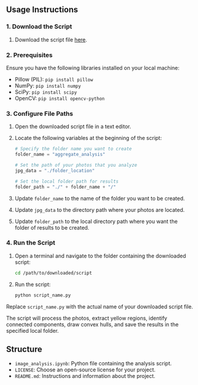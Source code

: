 ## Usage Instructions

### 1. Download the Script

1. Download the script file [here](https://github.com/jinheewon2003/Cell-Analysis-and-Measurement/blob/main/os/image_analysis.py).

### 2. Prerequisites

Ensure you have the following libraries installed on your local machine:

- Pillow (PIL): `pip install pillow`
- NumPy: `pip install numpy`
- SciPy: `pip install scipy`
- OpenCV: `pip install opencv-python`

### 3. Configure File Paths

1. Open the downloaded script file in a text editor.

2. Locate the following variables at the beginning of the script:

    ```python
    # Specify the folder name you want to create
    folder_name = "aggregate_analysis"

    # Set the path of your photos that you analyze
    jpg_data = "./folder_location"

    # Set the local folder path for results
    folder_path = "./" + folder_name + "/"
    ```

3. Update `folder_name` to the name of the folder you want to be created.
4. Update `jpg_data` to the directory path where your photos are located.
5. Update `folder_path` to the local directory path where you want the folder of results to be created.

### 4. Run the Script

1. Open a terminal and navigate to the folder containing the downloaded script:

    ```bash
    cd /path/to/downloaded/script
    ```

2. Run the script:

    ```bash
    python script_name.py
    ```

Replace `script_name.py` with the actual name of your downloaded script file.

The script will process the photos, extract yellow regions, identify connected components, draw convex hulls, and save the results in the specified local folder.

## Structure

- `image_analysis.ipynb`: Python file containing the analysis script.
- `LICENSE`: Choose an open-source license for your project.
- `README.md`: Instructions and information about the project.
